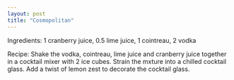 ```yaml
---
layout: post
title: "Cosmopolitan"
---
```


Ingredients: 1 cranberry juice, 0.5 lime juice, 1 cointreau, 2 vodka

Recipe: Shake the vodka, cointreau, lime juice and cranberry juice together in a cocktail mixer with 2 ice cubes. Strain the mxture into a chilled cocktail glass. Add a twist of lemon zest to decorate the cocktail glass.
